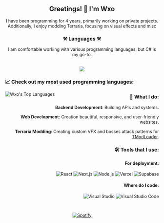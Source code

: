 <div align="center">

## Greetings! 👋 I'm Wxo

I have been programming for 4 years, primarily working on private projects. Additionally, I enjoy modding Terraria, focusing on visual effects and misc

### ⚒️ Languages ⚒️

I am comfortable working with various programming languages, but C# is my go-to.

<br/>

<img src="https://skillicons.dev/icons?i=cs,cpp,python,kotlin,java,javascript,typescript,html,css,postgres" />

</div>

### 📈 Check out my most used programming languages:

<img align="left" alt="Wxo's Top Languages" src="https://github-readme-stats-wxogits-projects.vercel.app/api/top-langs/?username=WxoGit&layout=donut-vertical&hide_border=false&title_color=ff652f&icon_color=FFE400&bg_color=09131B&text_color=ffffff&border_color=0c1a25" />

<div align="right">

### 🔧 What I do:

**Backend Development**: Building APIs and systems.

**Web Development**: Creation beautiful, responsive, and user-friendly websites.

**Terraria Modding**: Creating custom VFX and bosses attack patterns for [TModLoader](https://store.steampowered.com/app/1281930/TModLoader/).

### 🛠️ Tools that I use:

#### For deployment:
![React](https://img.shields.io/badge/React-61DAFB?style=flat&logo=react&logoColor=black)
![Next.js](https://img.shields.io/badge/Next.js-000000?style=flat&logo=next.js&logoColor=white)
![Node.js](https://img.shields.io/badge/Node.js-339933?style=flat&logo=node.js&logoColor=white)
![Vercel](https://img.shields.io/badge/Vercel-000000?style=flat&logo=vercel&logoColor=white)
![Supabase](https://img.shields.io/badge/Supabase-3ECF8E?style=flat&logo=supabase&logoColor=white)

#### Where do I code:
![Visual Studio](https://img.shields.io/badge/Visual_Studio-5C2D91?style=flat&logo=visual-studio&logoColor=white)
![Visual Studio Code](https://img.shields.io/badge/Visual_Studio_Code-007ACC?style=flat&logo=visual-studio-code&logoColor=white)

&nbsp;<div align="center">
  [![Spotify](https://novatorem-vg53vqrhd-wxogits-projects.vercel.app/api/spotify)](https://open.spotify.com/user/31dqmd7khofdciud5volnkyod6fm)
</div>
